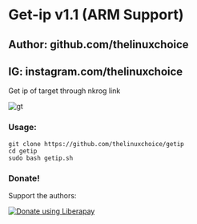 # Get-ip v1.1 (ARM Support)
## Author: github.com/thelinuxchoice
## IG: instagram.com/thelinuxchoice
 
Get ip of target through nkrog link

![gt](https://user-images.githubusercontent.com/34893261/41755435-c31971ae-75ad-11e8-9087-0aad4a28023f.png)

### Usage:
```
git clone https://github.com/thelinuxchoice/getip
cd getip
sudo bash getip.sh
```

### Donate!
Support the authors:

<noscript><a href="https://liberapay.com/thelinuxchoice/donate"><img alt="Donate using Liberapay" src="https://liberapay.com/assets/widgets/donate.svg"></a></noscript>
